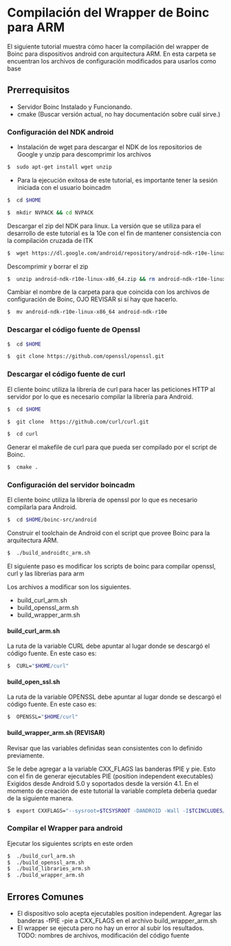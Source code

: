 # Compilación del Wrapper de Boinc para ARM

El siguiente tutorial muestra cómo hacer la compilación del wrapper de Boinc para dispositivos android con arquitectura ARM. En esta carpeta se encuentran los archivos de configuración modificados para usarlos como base

## Prerrequisitos
* Servidor Boinc Instalado y Funcionando.
* cmake (Buscar versión actual, no hay documentación sobre cuál sirve.)


### Configuración del NDK android

* Instalación de wget para descargar el NDK de los repositorios de Google y unzip para descomprimir los archivos

```sh
$  sudo apt-get install wget unzip
```

* Para la ejecución exitosa de este tutorial, es importante tener la sesión iniciada con el usuario boincadm

```sh
$  cd $HOME
```

```sh
$  mkdir NVPACK && cd NVPACK
```

Descargar el zip del NDK para linux. La versión que se utiliza para el desarrollo de este tutorial es la 10e con el fin de mantener consistencia con la compilación cruzada de ITK

```sh
$  wget https://dl.google.com/android/repository/android-ndk-r10e-linux-x86_64.zip
```
Descomprimir y borrar el zip

```sh
$  unzip android-ndk-r10e-linux-x86_64.zip && rm android-ndk-r10e-linux-x86_64.zip
```

Cambiar el nombre de la carpeta para que coincida con los archivos de configuración de Boinc, OJO REVISAR si sí hay que hacerlo.

```sh
$  mv android-ndk-r10e-linux-x86_64 android-ndk-r10e
```

### Descargar el código fuente de Openssl

```sh
$  cd $HOME
```

```sh
$  git clone https://github.com/openssl/openssl.git
```

### Descargar el código fuente de curl
El cliente boinc utiliza la librería de curl para hacer las peticiones HTTP al servidor por lo que es necesario compilar la librería para Android.

```sh
$  cd $HOME
```

```sh
$  git clone  https://github.com/curl/curl.git
```

```sh
$  cd curl
```
Generar el makefile de curl para que pueda ser compilado por el script de Boinc.

```sh
$  cmake .
```


### Configuración del servidor boincadm

El cliente boinc utiliza la librería de openssl por lo que es necesario compilarla para Android.

```sh
$  cd $HOME/boinc-src/android
```

Construir el toolchain de Android con el script que provee Boinc para la arquitectura ARM.

```sh
$  ./build_androidtc_arm.sh
```

El siguiente paso es modificar los scripts de boinc para compilar openssl, curl y las librerìas para arm

Los archivos a modificar son los siguientes.

* build_curl_arm.sh
* build_openssl_arm.sh
* build_wrapper_arm.sh

#### build_curl_arm.sh

La ruta de la variable CURL debe apuntar al lugar donde se descargó el código fuente. En este caso es:

```sh
$  CURL="$HOME/curl"
```
#### build_open_ssl.sh

La ruta de la variable OPENSSL debe apuntar al lugar donde se descargó el código fuente. En este caso es:

```sh
$  OPENSSL="$HOME/curl"
```
#### build_wrapper_arm.sh (REVISAR)

Revisar que las variables definidas sean consistentes con lo definido previamente.

Se le debe agregar a la variable CXX_FLAGS las  banderas fPIE y pie. Esto con el fin de generar ejecutables PIE (position independent executables) Exigidos desde Android 5.0 y soportados desde la versión 4.1. En el momento de creación de este tutorial la variable completa deberìa quedar de la siguiente manera.
```sh
$  export CXXFLAGS="--sysroot=$TCSYSROOT -DANDROID -Wall -I$TCINCLUDES/include -funroll-loops -fexceptions -O3 -fomit-frame-pointer -fPIE -pie"
```

### Compilar el Wrapper para android

Ejecutar los siguientes scripts en este orden

```sh
$  ./build_curl_arm.sh
$  ./build_openssl_arm.sh
$  ./build_libraries_arm.sh
$  ./build_wrapper_arm.sh 
```

## Errores Comunes

* El dispositivo solo acepta ejecutables position independent. Agregar las banderas -fPIE -pie a CXX_FLAGS en el archivo build_wrapper_arm.sh
* El wrapper se ejecuta pero no hay un error al subir los resultados. TODO: nombres de archivos, modificación del código fuente
